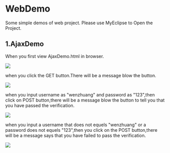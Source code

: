 # WebDemo
Some simple demos of web project.
Please use MyEclipse to Open the Project.

## 1.AjaxDemo
When you first view AjaxDemo.html in browser.

![][1]


when you click the GET button.There will be a message blow the button.

![][2]


when you input username as "wenzhuang" and password as "123",then click on POST button,there will be a message blow the button to tell you that you have passed the verification.

![][3]


when you input a username that does not equels "wenzhuang" or a password does not equels "123",then you click on the POST button,there will be a message says that you have failed to pass the verification.

![][4]


  [1]: http://7xo4wg.com1.z0.glb.clouddn.com/AjaxDemo1.PNG
  [2]: http://7xo4wg.com1.z0.glb.clouddn.com/AjaxDemo2.PNG
  [3]: http://7xo4wg.com1.z0.glb.clouddn.com/AjaxDemo3.PNG
  [4]: http://7xo4wg.com1.z0.glb.clouddn.com/AjaxDemo4.PNG